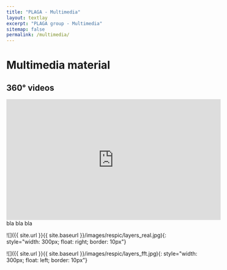 ```yaml
---
title: "PLAGA - Multimedia"
layout: textlay
excerpt: "PLAGA group - Multimedia"
sitemap: false
permalink: /multimedia/
---
```


# Multimedia material

##  360° videos

<iframe width="560" height="315" src="https://www.youtube.com/embed/3iKvUMv1h5A" frameborder="0" allowfullscreen></iframe>
bla bla bla


 
![]({{ site.url }}{{ site.baseurl }}/images/respic/layers_real.jpg){: style="width: 300px; float: right; border: 10px"}


![]({{ site.url }}{{ site.baseurl }}/images/respic/layers_fft.jpg){: style="width: 300px; float: left; border: 10px"}

